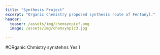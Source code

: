 ```yaml
---
title: "Synthesis Project"
excerpt: "Organic Chemistry proposed synthesis route of Fentanyl."
header:
  teaser: /assets/img/chemsynpicf.png
  image: /assets/img/chemsynpic3.jpg
   
---
```


#ORganic Chmistry synstehns
Yes I 
